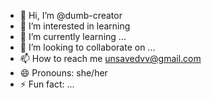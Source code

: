 - 👋 Hi, I’m @dumb-creator
- 👀 I’m interested in learning
- 🌱 I’m currently learning ...
- 💞️ I’m looking to collaborate on ...
- 📫 How to reach me unsavedvv@gmail.com
- 😄 Pronouns: she/her
- ⚡ Fun fact: ...

<!---
dumb-creator/dumb-creator is a ✨ special ✨ repository because its `README.md` (this file) appears on your GitHub profile.
You can click the Preview link to take a look at your changes.
--->
